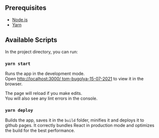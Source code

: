 ## Prerequisites 
* [Node.js](https://nodejs.org/en/download/)
* [Yarn](https://classic.yarnpkg.com/en/docs/install/#windows-stable)

## Available Scripts

In the project directory, you can run:

### `yarn start`

Runs the app in the development mode.\
Open [http://localhost:3000/
tom-bugolya-15-07-2021](http://localhost:3000/tom-bugolya-15-07-2021) to view it in the browser.

The page will reload if you make edits.\
You will also see any lint errors in the console.

### `yarn deploy`

Builds the app, saves it in the `build` folder, minifies it and deploys it to github pages.
It correctly bundles React in production mode and optimizes the build for the best performance.
